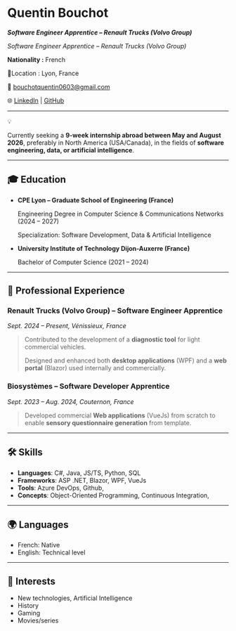 # Quentin Bouchot

***Software Engineer Apprentice – Renault Trucks (Volvo Group)***

*Software Engineer Apprentice – Renault Trucks (Volvo Group)*

**Nationality :** French

📍Location : Lyon, France

📧 [bouchotquentin0603@gmail.com](mailto:bouchotquentin0603@gmail.com) 

🌐 [LinkedIn](https://www.linkedin.com/in/quentin-bouchot-1b55321a7/) | [GitHub](https://github.com/QuentinB21)

---

<aside>
💡

Currently seeking a **9-week internship abroad between May and August 2026**, preferably in North America (USA/Canada), in the fields of **software engineering, data, or artificial intelligence**.

</aside>

---

## 🎓 Education

- **CPE Lyon – Graduate School of Engineering (France)**
    
    Engineering Degree in Computer Science & Communications Networks (2024 – 2027)
    
    Specialization: Software Development, Data & Artificial Intelligence
    
- **University Institute of Technology Dijon-Auxerre (France)**
    
    Bachelor of Computer Science (2021 – 2024)
    

---

## 💼 Professional Experience

### Renault Trucks (Volvo Group) – Software Engineer Apprentice

*Sept. 2024 – Present, Vénissieux, France*

> Contributed to the development of a **diagnostic tool** for light commercial vehicles.
> 
> 
> Designed and enhanced both **desktop applications** (WPF) and a **web portal** (Blazor) used internally and commercially.
> 

### Biosystèmes – Software Developer Apprentice

*Sept. 2023 – Aug. 2024, Couternon, France*

> Developed commercial **Web applications** (VueJs) from scratch to enable **sensory questionnaire generation** from template.
> 

---

## 🛠 Skills

- **Languages**: C#, Java, JS/TS, Python, SQL
- **Frameworks**: ASP .NET, Blazor, WPF, VueJs
- **Tools**: Azure DevOps, Github,
- **Concepts**: Object-Oriented Programming, Continuous Integration,

---

## 🌍 Languages

- French: Native
- English: Technical level

---

## 🎯 Interests

- New technologies, Artificial Intelligence
- History
- Gaming
- Movies/series
